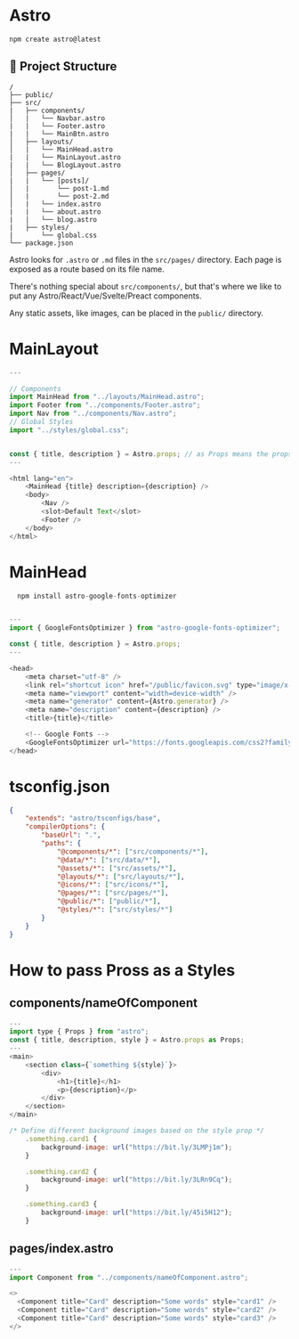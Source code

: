# Astro

```
npm create astro@latest
```

## 🚀 Project Structure

```
/
├── public/
├── src/
|   ├── components/
│   |   └── Navbar.astro
|   |   └── Footer.astro
|   |   └── MainBtn.astro
│   ├── layouts/
│   |   └── MainHead.astro
|   |   └── MainLayout.astro
|   |   └── BlogLayout.astro
│   ├── pages/
|   |   └── [posts]/
│   |       └── post-1.md
│   |       └── post-2.md
│   |   └── index.astro
|   |   └── about.astro
|   |   └── blog.astro
|   ├── styles/
|       └── global.css
└── package.json
```

Astro looks for `.astro` or `.md` files in the `src/pages/` directory. Each page is exposed as a route based on its file name.

There's nothing special about `src/components/`, but that's where we like to put any Astro/React/Vue/Svelte/Preact components.

Any static assets, like images, can be placed in the `public/` directory.

# MainLayout

```javascript
---

// Components
import MainHead from "../layouts/MainHead.astro";
import Footer from "../components/Footer.astro";
import Nav from "../components/Nav.astro";
// Global Styles
import "../styles/global.css";


const { title, description } = Astro.props; // as Props means the props is of type Props
---

<html lang="en">
    <MainHead {title} description={description} />
    <body>
        <Nav />
        <slot>Default Text</slot>
        <Footer />
    </body>
</html>
```

# MainHead

```javascript
  npm install astro-google-fonts-optimizer
```

```javascript

---
import { GoogleFontsOptimizer } from "astro-google-fonts-optimizer";

const { title, description } = Astro.props;
---

<head>
    <meta charset="utf-8" />
    <link rel="shortcut icon" href="/public/favicon.svg" type="image/x-icon">
    <meta name="viewport" content="width=device-width" />
    <meta name="generator" content={Astro.generator} />
    <meta name="description" content={description} />
    <title>{title}</title>

    <!-- Google Fonts -->
    <GoogleFontsOptimizer url="https://fonts.googleapis.com/css2?family=Josefin+Sans:wght@400;500&display=swap"></GoogleFontsOptimizer>
</head>
```

# tsconfig.json

```json
{
    "extends": "astro/tsconfigs/base",
    "compilerOptions": {
        "baseUrl": ".",
        "paths": {
            "@components/*": ["src/components/*"],
            "@data/*": ["src/data/*"],
            "@assets/*": ["src/assets/*"],
            "@layouts/*": ["src/layouts/*"],
            "@icons/*": ["src/icons/*"],
            "@pages/*": ["src/pages/*"],
            "@public/*": ["public/*"],
            "@styles/*": ["src/styles/*"]
        }
    }
}
```

# How to pass Pross as a Styles

## components/nameOfComponent

```javascript
---
import type { Props } from "astro";
const { title, description, style } = Astro.props as Props;
---
<main>
    <section class={`something ${style}`}>
        <div>
            <h1>{title}</h1>
            <p>{description}</p>
        </div>
    </section>
</main>

/* Define different background images based on the style prop */
    .something.card1 {
        background-image: url("https://bit.ly/3LMPj1m");
    }

    .something.card2 {
        background-image: url("https://bit.ly/3LRn9Cq");
    }

    .something.card3 {
        background-image: url("https://bit.ly/45i5H12");
    }

```

## pages/index.astro

```javascript
---
import Component from "../components/nameOfComponent.astro";

<>
  <Component title="Card" description="Some words" style="card1" />
  <Component title="Card" description="Some words" style="card2" />
  <Component title="Card" description="Some words" style="card3" />
</>
```
